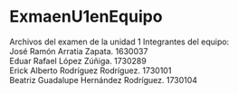# ExmaenU1enEquipo
Archivos del examen de la unidad 1
Integrantes del equipo:<br />
José Ramón Arratia Zapata. 1630037<br />
Eduar Rafael López Zúñiga. 1730289<br />
Erick Alberto Rodríguez Rodríguez. 1730101<br />
Beatriz Guadalupe Hernández Rodríguez. 1730104
